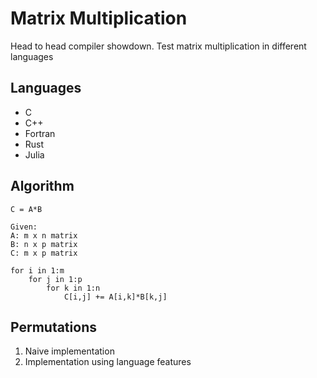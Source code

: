 # Matrix Multiplication

Head to head compiler showdown. Test matrix multiplication in different languages

## Languages
- C 
- C++
- Fortran
- Rust
- Julia

## Algorithm

``` 
C = A*B

Given:
A: m x n matrix 
B: n x p matrix 
C: m x p matrix 

for i in 1:m 
    for j in 1:p 
        for k in 1:n 
            C[i,j] += A[i,k]*B[k,j] 
```
## Permutations
1. Naive implementation 
2. Implementation using language features

